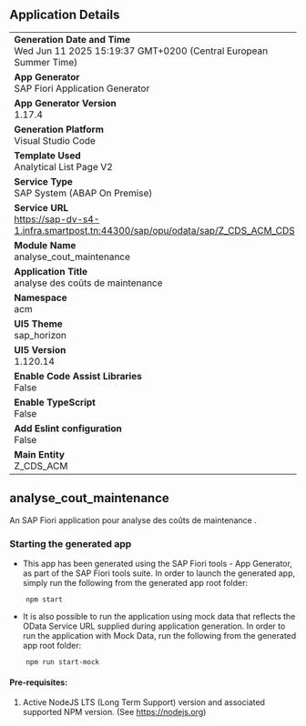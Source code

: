 ## Application Details
|               |
| ------------- |
|**Generation Date and Time**<br>Wed Jun 11 2025 15:19:37 GMT+0200 (Central European Summer Time)|
|**App Generator**<br>SAP Fiori Application Generator|
|**App Generator Version**<br>1.17.4|
|**Generation Platform**<br>Visual Studio Code|
|**Template Used**<br>Analytical List Page V2|
|**Service Type**<br>SAP System (ABAP On Premise)|
|**Service URL**<br>https://sap-dv-s4-1.infra.smartpost.tn:44300/sap/opu/odata/sap/Z_CDS_ACM_CDS|
|**Module Name**<br>analyse_cout_maintenance|
|**Application Title**<br>analyse des  coûts de  maintenance|
|**Namespace**<br>acm|
|**UI5 Theme**<br>sap_horizon|
|**UI5 Version**<br>1.120.14|
|**Enable Code Assist Libraries**<br>False|
|**Enable TypeScript**<br>False|
|**Add Eslint configuration**<br>False|
|**Main Entity**<br>Z_CDS_ACM|

## analyse_cout_maintenance

An SAP Fiori application pour analyse des  coûts de  maintenance .

### Starting the generated app

-   This app has been generated using the SAP Fiori tools - App Generator, as part of the SAP Fiori tools suite.  In order to launch the generated app, simply run the following from the generated app root folder:

```
    npm start
```

- It is also possible to run the application using mock data that reflects the OData Service URL supplied during application generation.  In order to run the application with Mock Data, run the following from the generated app root folder:

```
    npm run start-mock
```

#### Pre-requisites:

1. Active NodeJS LTS (Long Term Support) version and associated supported NPM version.  (See https://nodejs.org)


